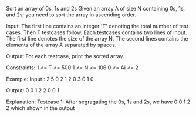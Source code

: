 Sort an array of 0s, 1s and 2s 
Given an array A of size N containing 0s, 1s, and 2s; you need to sort the array in ascending order.

Input:
The first line contains an integer 'T' denoting the total number of test cases. Then T testcases follow. Each testcases contains two lines of input. The first line denotes the size of the array N. The second lines contains the elements of the array A separated by spaces.

Output: 
For each testcase, print the sorted array.

Constraints:
1 <= T <= 500
1 <= N <= 106
0 <= Ai <= 2

Example:
Input :
2
5
0 2 1 2 0
3
0 1 0

Output:
0 0 1 2 2
0 0 1

Explanation:
Testcase 1: After segragating the 0s, 1s and 2s, we have 0 0 1 2 2 which shown in the output